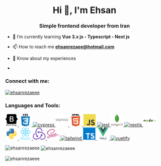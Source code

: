 <h1 align="center">Hi 👋, I'm Ehsan</h1>
<h3 align="center">Simple frontend developer from Iran</h3>

- 🌱 I’m currently learning **Vue 3.x js - Typescript - Next js**

- 📫 How to reach me **ehsanrezaee@hotmail.com**

- 📄 Know about my experiences 
- <a href="https://storage.jobinjacdn.com/records/files/uploads/documents/acde20a1-28b3-4566-a0f1-22971ae6225d.pdf?requester=352e3131342e3132302e3631&resource=753a32383236373937&from=63765f7472616e73&X-Amz-Content-Sha256=e3b0c44298fc1c149afbf4c8996fb92427ae41e4649b934ca495991b7852b855&X-Amz-Algorithm=AWS4-HMAC-SHA256&X-Amz-Credential=oetSom924MQvtCRu9N6vvQ4bt8cG9HSpRnxWU756SyWy5NVt6nTpmfA9aV2b%2F20230507%2F%2Fs3%2Faws4_request&X-Amz-Date=20230507T181635Z&X-Amz-SignedHeaders=host&X-Amz-Expires=1800&X-Amz-Signature=ae8b96912f1c34e08e0820156553853a99be594df0ce7e8821fee81208382f49" target="blank"></a>

<h3 align="left">Connect with me:</h3>
<p align="left">
<a href="https://codesandbox.com/u/ehsanrezaeee" target="blank"><img align="center" src="https://raw.githubusercontent.com/rahuldkjain/github-profile-readme-generator/master/src/images/icons/Social/codesandbox.svg" alt="ehsanrezaeee" height="30" width="40" /></a>
</p>

<h3 align="left">Languages and Tools:</h3>
<p align="left"> <a href="https://getbootstrap.com" target="_blank" rel="noreferrer"> <img src="https://raw.githubusercontent.com/devicons/devicon/master/icons/bootstrap/bootstrap-plain-wordmark.svg" alt="bootstrap" width="40" height="40"/> </a> <a href="https://www.w3schools.com/css/" target="_blank" rel="noreferrer"> <img src="https://raw.githubusercontent.com/devicons/devicon/master/icons/css3/css3-original-wordmark.svg" alt="css3" width="40" height="40"/> </a> <a href="https://www.cypress.io" target="_blank" rel="noreferrer"> <img src="https://raw.githubusercontent.com/simple-icons/simple-icons/6e46ec1fc23b60c8fd0d2f2ff46db82e16dbd75f/icons/cypress.svg" alt="cypress" width="40" height="40"/> </a> <a href="https://expressjs.com" target="_blank" rel="noreferrer"> <img src="https://raw.githubusercontent.com/devicons/devicon/master/icons/express/express-original-wordmark.svg" alt="express" width="40" height="40"/> </a> <a href="https://www.w3.org/html/" target="_blank" rel="noreferrer"> <img src="https://raw.githubusercontent.com/devicons/devicon/master/icons/html5/html5-original-wordmark.svg" alt="html5" width="40" height="40"/> </a> <a href="https://developer.mozilla.org/en-US/docs/Web/JavaScript" target="_blank" rel="noreferrer"> <img src="https://raw.githubusercontent.com/devicons/devicon/master/icons/javascript/javascript-original.svg" alt="javascript" width="40" height="40"/> </a> <a href="https://jestjs.io" target="_blank" rel="noreferrer"> <img src="https://www.vectorlogo.zone/logos/jestjsio/jestjsio-icon.svg" alt="jest" width="40" height="40"/> </a> <a href="https://www.mongodb.com/" target="_blank" rel="noreferrer"> <img src="https://raw.githubusercontent.com/devicons/devicon/master/icons/mongodb/mongodb-original-wordmark.svg" alt="mongodb" width="40" height="40"/> </a> <a href="https://nextjs.org/" target="_blank" rel="noreferrer"> <img src="https://cdn.worldvectorlogo.com/logos/nextjs-2.svg" alt="nextjs" width="40" height="40"/> </a> <a href="https://nodejs.org" target="_blank" rel="noreferrer"> <img src="https://raw.githubusercontent.com/devicons/devicon/master/icons/nodejs/nodejs-original-wordmark.svg" alt="nodejs" width="40" height="40"/> </a> <a href="https://www.python.org" target="_blank" rel="noreferrer"> <img src="https://raw.githubusercontent.com/devicons/devicon/master/icons/python/python-original.svg" alt="python" width="40" height="40"/> </a> <a href="https://reactjs.org/" target="_blank" rel="noreferrer"> <img src="https://raw.githubusercontent.com/devicons/devicon/master/icons/react/react-original-wordmark.svg" alt="react" width="40" height="40"/> </a> <a href="https://redux.js.org" target="_blank" rel="noreferrer"> <img src="https://raw.githubusercontent.com/devicons/devicon/master/icons/redux/redux-original.svg" alt="redux" width="40" height="40"/> </a> <a href="https://sass-lang.com" target="_blank" rel="noreferrer"> <img src="https://raw.githubusercontent.com/devicons/devicon/master/icons/sass/sass-original.svg" alt="sass" width="40" height="40"/> </a> <a href="https://tailwindcss.com/" target="_blank" rel="noreferrer"> <img src="https://www.vectorlogo.zone/logos/tailwindcss/tailwindcss-icon.svg" alt="tailwind" width="40" height="40"/> </a> <a href="https://www.typescriptlang.org/" target="_blank" rel="noreferrer"> <img src="https://raw.githubusercontent.com/devicons/devicon/master/icons/typescript/typescript-original.svg" alt="typescript" width="40" height="40"/> </a> <a href="https://vuejs.org/" target="_blank" rel="noreferrer"> <img src="https://raw.githubusercontent.com/devicons/devicon/master/icons/vuejs/vuejs-original-wordmark.svg" alt="vuejs" width="40" height="40"/> </a> <a href="https://vuetifyjs.com/en/" target="_blank" rel="noreferrer"> <img src="https://bestofjs.org/logos/vuetify.svg" alt="vuetify" width="40" height="40"/> </a> </p>

<p><img align="left" src="https://github-readme-stats.vercel.app/api/top-langs?username=ehsanrezaeee&show_icons=true&locale=en&layout=compact" alt="ehsanrezaeee" /></p>

<p>&nbsp;<img align="center" src="https://github-readme-stats.vercel.app/api?username=ehsanrezaeee&show_icons=true&locale=en" alt="ehsanrezaeee" /></p>

<p><img align="center" src="https://github-readme-streak-stats.herokuapp.com/?user=ehsanrezaeee&" alt="ehsanrezaeee" /></p>

